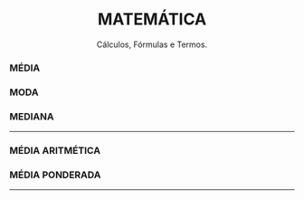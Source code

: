 <h1 align="center">MATEMÁTICA</h1>
<p align="center">Cálculos, Fórmulas e Termos.</p>

<h3>MÉDIA</h3>
<p></p>

<h3>MODA</h3>
<p></p>

<h3>MEDIANA</h3>
<p></p>

<hr>
<h3>MÉDIA ARITMÉTICA</h3>
<p></p>

<h3>MÉDIA PONDERADA</h3>
<p></p>
<hr>
